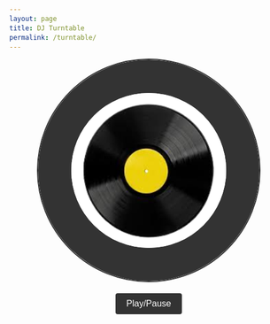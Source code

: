 ```yaml
---
layout: page
title: DJ Turntable
permalink: /turntable/
---
```


<html>
<head>
  <style>
    .turntable {
      width: 400px;
      height: 400px;
      position: relative;
      border: 2px solid #333;
      border-radius: 50%;
      overflow: hidden;
      margin: 0 auto;
    }
    .record {
      width: 100%;
      height: 100%;
      background-color: #333;
      border-radius: 50%;
    }
    .record-label {
      position: absolute;
      top: 50%;
      left: 50%;
      transform: translate(-50%, -50%);
      width: 70%;
      height: 70%;
      background-color: #fff;
      border-radius: 50%;
    }
    .record-label img {
      display: block;
      width: 100%;
      height: 100%;
      object-fit: cover;
      border-radius: 50%;
    }
    .controls {
      text-align: center;
      margin-top: 20px;
    }
    .button {
      display: inline-block;
      padding: 10px 20px;
      background-color: #333;
      color: #fff;
      border: none;
      border-radius: 4px;
      cursor: pointer;
      font-size: 16px;
      margin: 0 10px;
    }
  </style>
</head>
<body>
  <div class="turntable">
    <div class="record">
      <div class="record-label">
        <img src="https://github.com/Soham360/csp-fastpages/blob/master/images/record.png?raw=true" alt="Record Image">
      </div>
    </div>
  </div>
  <div class="controls">
    <button class="button">Play/Pause</button>
  </div>

  <script>
    var audio = new Audio('https://github.com/Soham360/csp-fastpages/blob/master/images/HeartOnMySleeve.mp3?raw=true');
    var isPlaying = false;

    function togglePlayback() {
      if (isPlaying) {
        audio.pause();
      } else {
        audio.play();
      }
      isPlaying = !isPlaying;
    }

    document.querySelector('.button').addEventListener('click', togglePlayback);
  </script>
</body>
</html>
